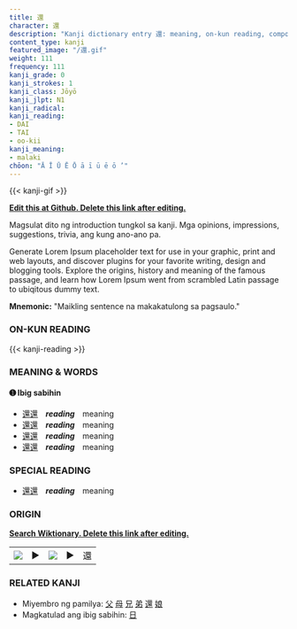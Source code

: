 ```yaml
---
title: 還
character: 還
description: "Kanji dictionary entry 還: meaning, on-kun reading, compounds, origin, related kanji"
content_type: kanji
featured_image: "/還.gif"
weight: 111
frequency: 111
kanji_grade: 0
kanji_strokes: 1
kanji_class: Jōyō
kanji_jlpt: N1
kanji_radical: 
kanji_reading: 
- DAI
- TAI
- oo-kii
kanji_meaning:
- malaki
chōon: "Ā Ī Ū Ē Ō ā ī ū ē ō ’"
---
```

[//]: # (Don't edit the line below. Kanji animated GIF code is automatically generated.)
{{< kanji-gif >}}

[//]: # (Edit below this line.)

**[Edit this at Github. Delete this link after editing.](https://github.com/tim0g/tim/tree/main/content/kanji/還/index.md)**

Magsulat dito ng introduction tungkol sa kanji. Mga opinions, impressions, suggestions, trivia, ang kung ano-ano pa.

Generate Lorem Ipsum placeholder text for use in your graphic, print and web layouts, and discover plugins for your favorite writing, design and blogging tools. Explore the origins, history and meaning of the famous passage, and learn how Lorem Ipsum went from scrambled Latin passage to ubiqitous dummy text.
 
**Mnemonic:** "Maikling sentence na makakatulong sa pagsaulo."

### ON-KUN READING

[//]: # (Don't edit the line below. ON-KUN READING code is automatically generated.)
{{< kanji-reading >}}

### MEANING & WORDS

#### ➊ **Ibig sabihin**
  - [還](../還)[還](../還)　***reading***　meaning
  - [還](../還)[還](../還)　***reading***　meaning
  - [還](../還)[還](../還)　***reading***　meaning
  - [還](../還)[還](../還)　***reading***　meaning

### SPECIAL READING
  - [還](../還)[還](../還)　***reading***　meaning

### ORIGIN

**[Search Wiktionary. Delete this link after editing.](https://wiktionary.org/wiki/還)**
<table class="kanji-table"><tr><td>
<img src="60px-還-bronze.svg.png">
</td><td>▶</td><td>
<img src="60px-還-oracle.svg.png">
</td><td>▶</td>
<td class="kanji-origin">還</td>
</tr></table>

### RELATED KANJI
- Miyembro ng pamilya: [父](../父) [母](../母) [兄](../兄) [弟](../弟) [還](../還) [娘](../娘)
- Magkatulad ang ibig sabihin: [日](../日)
